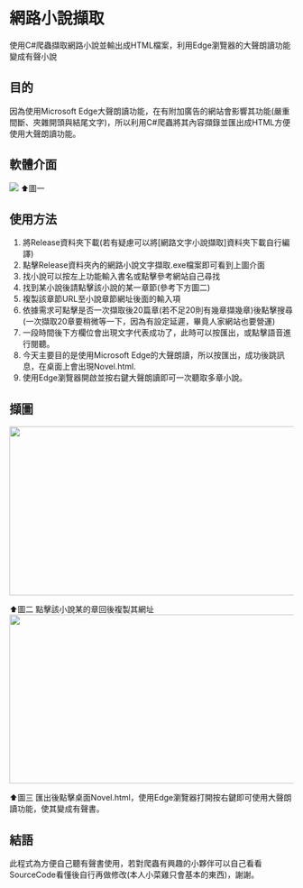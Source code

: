 # 網路小說擷取
使用C#爬蟲擷取網路小說並輸出成HTML檔案，利用Edge瀏覽器的大聲朗讀功能變成有聲小說
## 目的
  因為使用Microsoft Edge大聲朗讀功能，在有附加廣告的網站會影響其功能(嚴重間斷、夾雜開頭與結尾文字)，所以利用C#爬蟲將其內容擷錄並匯出成HTML方便使用大聲朗讀功能。
## 軟體介面
![](https://github.com/Chen-Yi-Lun/CatchNovel/blob/main/1.JPG?raw=true)
 ⬆圖一
## 使用方法
1. 將Release資料夾下載(若有疑慮可以將[網路文字小說擷取]資料夾下載自行編譯)
1. 點擊Release資料夾內的網路小說文字擷取.exe檔案即可看到上圖介面
1. 找小說可以按左上功能輸入書名或點擊參考網站自己尋找
1. 找到某小說後請點擊該小說的某一章節(參考下方圖二)
1. 複製該章節URL至小說章節網址後面的輸入項
1. 依據需求可點擊是否一次擷取後20篇章(若不足20則有幾章擷幾章)後點擊搜尋(一次擷取20章要稍微等一下，因為有設定延遲，畢竟人家網站也要營運)
1. 一段時間後下方欄位會出現文字代表成功了，此時可以按匯出，或點擊語音進行閱聽。
1. 今天主要目的是使用Microsoft Edge的大聲朗讀，所以按匯出，成功後跳訊息，在桌面上會出現Novel.html.
1. 使用Edge瀏覽器開啟並按右鍵大聲朗讀即可一次聽取多章小說。
## 擷圖
<img src="https://github.com/Chen-Yi-Lun/CatchNovel/blob/main/3.JPG?raw=true"  width="700" height="300">

 ⬆圖二  點擊該小說某的章回後複製其網址
<img src="https://github.com/Chen-Yi-Lun/CatchNovel/blob/main/2.jpg?raw=true"  width="700" height="300">


 ⬆圖三  匯出後點擊桌面Novel.html，使用Edge瀏覽器打開按右鍵即可使用大聲朗讀功能，使其變成有聲書。
 ## 結語
 此程式為方便自己聽有聲書使用，若對爬蟲有興趣的小夥伴可以自己看看SourceCode看懂後自行再做修改(本人小菜雞只會基本的東西)，謝謝。
